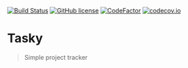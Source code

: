 [![Build Status](https://travis-ci.com/vjaos/Tasky-backend.svg?branch=master)](https://travis-ci.org/vjaos/Tasky-backend)
[![GitHub license](https://img.shields.io/github/license/mashape/apistatus.svg)](https://github.com/vjaos/Tasky/blob/master/LICENSE)
[![CodeFactor](https://www.codefactor.io/repository/github/vjaos/tasky-backend/badge)](https://www.codefactor.io/repository/github/vjaos/tasky-backend)
[![codecov.io](https://codecov.io/github/vjaos/Tasky-backend/coverage.svg?branch=master)](https://codecov.io/github/vjaos/Tasky-backend?branch=master)
# Tasky
> Simple project tracker
